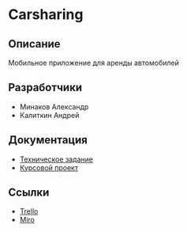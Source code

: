 # Carsharing
## Описание
Мобильное приложение для аренды автомобилей

## Разработчики
* Минаков Александр
* Калиткин Андрей

## Документация
* [Техническое задание](https://is.gd/7b6yBT)
* [Курсовой проект](https://is.gd/lsVN6Z)

## Ссылки
* [Trello](https://is.gd/LLIIIL)
* [Miro](https://miro.com/app/board/o9J_lP1LEJM=/)
